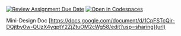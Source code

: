 [![Review Assignment Due Date](https://classroom.github.com/assets/deadline-readme-button-22041afd0340ce965d47ae6ef1cefeee28c7c493a6346c4f15d667ab976d596c.svg)](https://classroom.github.com/a/eAJQqnMG)
[![Open in Codespaces](https://classroom.github.com/assets/launch-codespace-2972f46106e565e64193e422d61a12cf1da4916b45550586e14ef0a7c637dd04.svg)](https://classroom.github.com/open-in-codespaces?assignment_repo_id=19120424)


Mini-Design Doc 
[https://docs.google.com/document/d/1CpFSTcQir-DQjtby0w-QUzX4yqptY2ZjZtuOM2cWg58/edit?usp=sharing](url)
